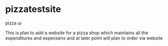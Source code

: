 # pizzatestsite
pizza ui

This is plan to add a website for a pizza shop which maintains all the expenditures and expensens and at later point will plan to order via website
